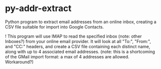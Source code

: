 # py-addr-extract
Python program to extract email addresses from an online inbox, creating a CSV file suitable for import into Google Contacts.

! 
This program will use IMAP to read the specified inbox (note: other Inboxes?) from your online email provider.
It will look at all "To:", "From:", and "CC:" headers, and create a CSV file containing each distinct name,
along with up to 4 associated email addresses. (note: this is a shortcoming of the GMail import format: a max
of 4 addresses are allowed. Workaround?)
